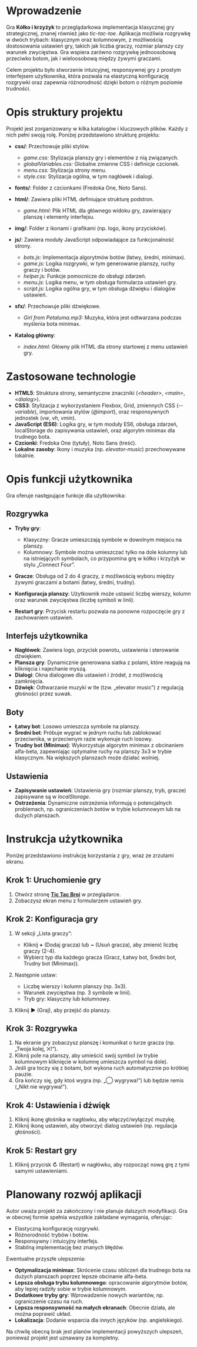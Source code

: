 # Wprowadzenie

Gra **Kółko i krzyżyk** to przeglądarkowa implementacja klasycznej gry
strategicznej, znanej również jako *tic-tac-toe*. Aplikacja możliwia
rozgrywkę w dwóch trybach: klasycznym oraz kolumnowym, z możliwością
dostosowania ustawień gry, takich jak liczba graczy, rozmiar planszy czy
warunek zwycięstwa. Gra wspiera zarówno rozgrywkę jednoosobową przeciwko
botom, jak i wieloosobową między żywymi graczami.

Celem projektu było stworzenie intuicyjnej, responsywnej gry z prostym
interfejsem użytkownika, która pozwala na elastyczną konfigurację
rozgrywki oraz zapewnia różnorodność dzięki botom o różnym poziomie
trudności.

# Opis struktury projektu

Projekt jest zorganizowany w kilka katalogów i kluczowych plików. Każdy
z nich pełni swoją rolę. Poniżej przedstawiono strukturę projektu:

- **css/**: Przechowuje pliki stylów.

    - *game.css:* Stylizacja planszy gry i elementów z nią związanych.
    - *globalVariables.css:* Globalne zmienne CSS i definicje czcionek.
    - *menu.css:* Stylizacja strony menu.
    - *style.css:* Stylizacja ogólna, w tym nagłówek i dialogi.

- **fonts/**: Folder z czcionkami (Fredoka One, Noto Sans).

- **html/**: Zawiera pliki HTML definiujące strukturę podstron.

    - *game.html:* Plik HTML dla głównego widoku gry, zawierający planszę
      i elementy interfejsu.

- **img/**: Folder z ikonami i grafikami (np. logo, ikony przycisków).

- **js/**: Zawiera moduły JavaScript odpowiadające za funkcjonalność strony.

    - *bots.js:* Implementacja algorytmów botów (łatwy, średni, minimax).
    - *game.js:* Logika rozgrywki, w tym generowanie planszy, ruchy graczy
      i botów.
    - *helper.js:* Funkcje pomocnicze do obsługi zdarzeń.
    - *menu.js:* Logika menu, w tym obsługa formularza ustawień gry.
    - *script.js:* Logika ogólna gry, w tym obsługa dźwięku i dialogów
      ustawień.

- **sfx/**: Przechowuje pliki dźwiękowe.

    - *Girl from Petaluma.mp3:* Muzyka, która jest odtwarzana podczas
      myślenia bota minimax.

- **Katalog główny**:

    - *index.html:* Główny plik HTML dla strony startowej z menu ustawień
      gry.

# Zastosowane technologie

- **HTML5**: Struktura strony, semantyczne znaczniki (*\<header\>*,
  *\<main\>*, *\<dialog\>*).
- **CSS3**: Stylizacja z wykorzystaniem Flexbox, Grid, zmiennych CSS
  (*--variable*), importowania stylów (*@import*), oraz responsywnych
  jednostek (*vw*, *vh*, *vmin*).
- **JavaScript (ES6)**: Logika gry, w tym moduły ES6, obsługa zdarzeń,
  localStorage do zapisywania ustawień, oraz algorytm minimax dla
  trudnego bota.
- **Czcionki**: Fredoka One (tytuły), Noto Sans (treść).
- **Lokalne zasoby**: Ikony i muzyka (np. *elevator-music*)
  przechowywane lokalnie.

# Opis funkcji użytkownika

Gra oferuje następujące funkcje dla użytkownika:

## Rozgrywka

- **Tryby gry**:

    - Klasyczny: Gracze umieszczają symbole w dowolnym miejscu na planszy.
    - Kolumnowy: Symbole można umieszczać tylko na dole kolumny lub na
      istniejących symbolach, co przypomina grę w kółko i krzyżyk w stylu
      „Connect Four”.

- **Gracze**: Obsługa od 2 do 4 graczy, z możliwością wyboru między żywymi
  graczami a botami (łatwy, średni, trudny).

- **Konfiguracja planszy**: Użytkownik może ustawić liczbę wierszy, kolumn
  oraz warunek zwycięstwa (liczbę symboli w linii).

- **Restart gry**: Przycisk restartu pozwala na ponowne rozpoczęcie gry z
  zachowaniem ustawień.

## Interfejs użytkownika

- **Nagłówek**: Zawiera logo, przycisk powrotu, ustawienia i sterowanie
  dźwiękiem.
- **Plansza gry**: Dynamicznie generowana siatka z polami, które reagują na
  kliknięcia i najechanie myszą.
- **Dialogi**: Okna dialogowe dla ustawień i źródeł, z możliwością
  zamknięcia.
- **Dźwięk**: Odtwarzanie muzyki w tle (tzw. „elevator music”) z regulacją
  głośności przez suwak.

## Boty

- **Łatwy bot**: Losowo umieszcza symbole na planszy.
- **Średni bot**: Próbuje wygrać w jednym ruchu lub zablokować przeciwnika,
  w przeciwnym razie wykonuje ruch losowy.
- **Trudny bot (Minimax)**: Wykorzystuje algorytm minimax z obcinaniem
  alfa-beta, zapewniając optymalne ruchy na planszy 3x3 w trybie
  klasycznym. Na większych planszach może działać wolniej.

## Ustawienia

- **Zapisywanie ustawień**: Ustawienia gry (rozmiar planszy, tryb, gracze)
  zapisywane są w *localStorage*.
- **Ostrzeżenia**: Dynamiczne ostrzeżenia informują o potencjalnych
  problemach, np. ograniczeniach botów w trybie kolumnowym lub na dużych
  planszach.

# Instrukcja użytkownika

Poniżej przedstawiono instrukcję korzystania z gry, wraz ze zrzutami
ekranu.

## Krok 1: Uruchomienie gry

1.  Otwórz stronę [**Tic Tac
    Broi**](https://tic-tac-broi.great-site.net/) w przeglądarce.
2.  Zobaczysz ekran menu z formularzem ustawień gry.

## Krok 2: Konfiguracja gry

1.  W sekcji „Lista graczy”:

    - Kliknij **+** (Dodaj gracza) lub **−** (Usuń gracza), aby zmienić
      liczbę graczy (2-4).
    - Wybierz typ dla każdego gracza (Gracz, Łatwy bot, Średni bot,
      Trudny bot (Minimax)).

2.  Następnie ustaw:

    - Liczbę wierszy i kolumn planszy (np. 3x3).
    - Warunek zwycięstwa (np. 3 symbole w linii).
    - Tryb gry: klasyczny lub kolumnowy.

3.  Kliknij **►** (Graj), aby przejść do planszy.

## Krok 3: Rozgrywka

1.  Na ekranie gry zobaczysz planszę i komunikat o turze gracza (np.
    „Twoja kolej, ⨉!”).
2.  Kliknij pole na planszy, aby umieścić swój symbol (w trybie
    kolumnowym kliknięcie w kolumnę umieszcza symbol na dole).
3.  Jeśli gra toczy się z botami, bot wykona ruch automatycznie po
    krótkiej pauzie.
4.  Gra kończy się, gdy ktoś wygra (np. „◯ wygrywa!”) lub będzie remis
    („Nikt nie wygrywa!”).

## Krok 4: Ustawienia i dźwięk

1.  Kliknij ikonę głośnika w nagłówku, aby włączyć/wyłączyć muzykę.
2.  Kliknij ikonę ustawień, aby otworzyć dialog ustawień (np. regulacja
    głośności).

## Krok 5: Restart gry

1.  Kliknij przycisk **↻** (Restart) w
    nagłówku, aby rozpocząć nową grę z tymi samymi ustawieniami.

# Planowany rozwój aplikacji

Autor uważa projekt za zakończony i nie planuje dalszych modyfikacji.
Gra w obecnej formie spełnia wszystkie zakładane wymagania, oferując:

- Elastyczną konfigurację rozgrywki.
- Różnorodność trybów i botów.
- Responsywny i intuicyjny interfejs.
- Stabilną implementację bez znanych błędów.

Ewentualne przyszłe ulepszenia:

- **Optymalizacja minimax**: Skrócenie czasu obliczeń dla trudnego bota na
  dużych planszach poprzez lepsze obcinanie alfa-beta.
- **Lepsza obsługa trybu kolumnowego**: opracowanie algorytmów botów, aby
  lepiej radziły sobie w trybie kolumnowym.
- **Dodatkowe tryby gry**: Wprowadzenie nowych wariantów, np. ograniczenie
  czasu na ruch.
- **Lepsza responsywność na małych ekranach**: Obecnie działa, ale można
  poprawić układ.
- **Lokalizacja**: Dodanie wsparcia dla innych języków (np. angielskiego).

Na chwilę obecną brak jest planów implementacji powyższych ulepszeń,
ponieważ projekt jest uznawany za kompletny.
